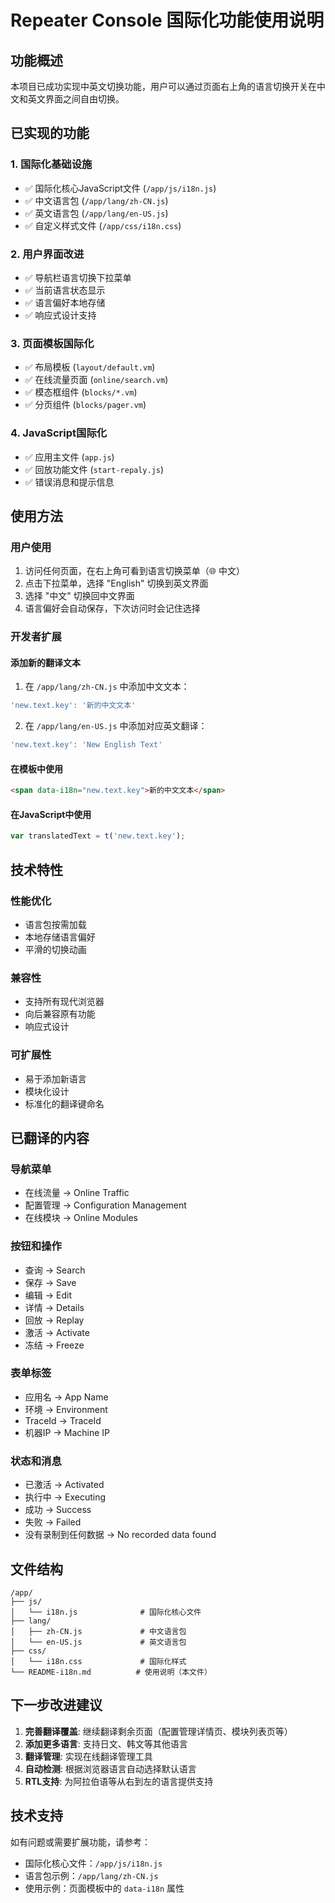 # Repeater Console 国际化功能使用说明

## 功能概述

本项目已成功实现中英文切换功能，用户可以通过页面右上角的语言切换开关在中文和英文界面之间自由切换。

## 已实现的功能

### 1. 国际化基础设施
- ✅ 国际化核心JavaScript文件 (`/app/js/i18n.js`)
- ✅ 中文语言包 (`/app/lang/zh-CN.js`)
- ✅ 英文语言包 (`/app/lang/en-US.js`)
- ✅ 自定义样式文件 (`/app/css/i18n.css`)

### 2. 用户界面改进
- ✅ 导航栏语言切换下拉菜单
- ✅ 当前语言状态显示
- ✅ 语言偏好本地存储
- ✅ 响应式设计支持

### 3. 页面模板国际化
- ✅ 布局模板 (`layout/default.vm`)
- ✅ 在线流量页面 (`online/search.vm`)
- ✅ 模态框组件 (`blocks/*.vm`)
- ✅ 分页组件 (`blocks/pager.vm`)

### 4. JavaScript国际化
- ✅ 应用主文件 (`app.js`)
- ✅ 回放功能文件 (`start-repaly.js`)
- ✅ 错误消息和提示信息

## 使用方法

### 用户使用
1. 访问任何页面，在右上角可看到语言切换菜单（🌐 中文）
2. 点击下拉菜单，选择 "English" 切换到英文界面
3. 选择 "中文" 切换回中文界面
4. 语言偏好会自动保存，下次访问时会记住选择

### 开发者扩展

#### 添加新的翻译文本
1. 在 `/app/lang/zh-CN.js` 中添加中文文本：
```javascript
'new.text.key': '新的中文文本'
```

2. 在 `/app/lang/en-US.js` 中添加对应英文翻译：
```javascript
'new.text.key': 'New English Text'
```

#### 在模板中使用
```html
<span data-i18n="new.text.key">新的中文文本</span>
```

#### 在JavaScript中使用
```javascript
var translatedText = t('new.text.key');
```

## 技术特性

### 性能优化
- 语言包按需加载
- 本地存储语言偏好
- 平滑的切换动画

### 兼容性
- 支持所有现代浏览器
- 向后兼容原有功能
- 响应式设计

### 可扩展性
- 易于添加新语言
- 模块化设计
- 标准化的翻译键命名

## 已翻译的内容

### 导航菜单
- 在线流量 → Online Traffic
- 配置管理 → Configuration Management
- 在线模块 → Online Modules

### 按钮和操作
- 查询 → Search
- 保存 → Save
- 编辑 → Edit
- 详情 → Details
- 回放 → Replay
- 激活 → Activate
- 冻结 → Freeze

### 表单标签
- 应用名 → App Name
- 环境 → Environment
- TraceId → TraceId
- 机器IP → Machine IP

### 状态和消息
- 已激活 → Activated
- 执行中 → Executing
- 成功 → Success
- 失败 → Failed
- 没有录制到任何数据 → No recorded data found

## 文件结构

```
/app/
├── js/
│   └── i18n.js              # 国际化核心文件
├── lang/
│   ├── zh-CN.js             # 中文语言包
│   └── en-US.js             # 英文语言包
├── css/
│   └── i18n.css             # 国际化样式
└── README-i18n.md          # 使用说明（本文件）
```

## 下一步改进建议

1. **完善翻译覆盖**: 继续翻译剩余页面（配置管理详情页、模块列表页等）
2. **添加更多语言**: 支持日文、韩文等其他语言
3. **翻译管理**: 实现在线翻译管理工具
4. **自动检测**: 根据浏览器语言自动选择默认语言
5. **RTL支持**: 为阿拉伯语等从右到左的语言提供支持

## 技术支持

如有问题或需要扩展功能，请参考：
- 国际化核心文件：`/app/js/i18n.js`
- 语言包示例：`/app/lang/zh-CN.js`
- 使用示例：页面模板中的 `data-i18n` 属性

